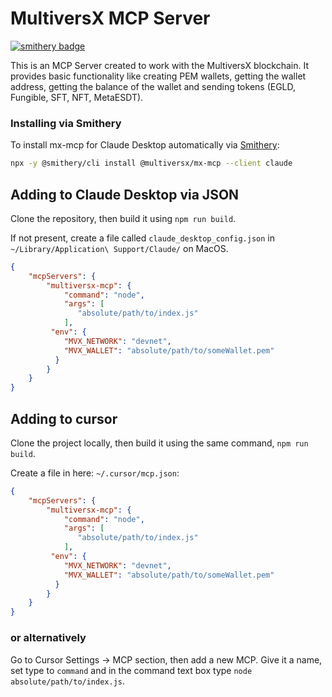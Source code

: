 # MultiversX MCP Server

[![smithery badge](https://smithery.ai/badge/@multiversx/mx-mcp)](https://smithery.ai/server/@multiversx/mx-mcp)

This is an MCP Server created to work with the MultiversX blockchain. It provides basic functionality like creating PEM wallets, getting the wallet address, getting the balance of the wallet and sending tokens (EGLD, Fungible, SFT, NFT, MetaESDT).

### Installing via Smithery

To install mx-mcp for Claude Desktop automatically via [Smithery](https://smithery.ai/server/@multiversx/mx-mcp):

```bash
npx -y @smithery/cli install @multiversx/mx-mcp --client claude
```

## Adding to Claude Desktop via JSON

Clone the repository, then build it using `npm run build`.

If not present, create a file called `claude_desktop_config.json` in `~/Library/Application\ Support/Claude/` on MacOS.

```json
{
    "mcpServers": {
        "multiversx-mcp": {
            "command": "node",
            "args": [
               "absolute/path/to/index.js"
            ],
         "env": {
            "MVX_NETWORK": "devnet",
            "MVX_WALLET": "absolute/path/to/someWallet.pem"
          }
        }
    }
}
```

## Adding to cursor

Clone the project locally, then build it using the same command, `npm run build`.

Create a file in here: `~/.cursor/mcp.json`:
```json
{
    "mcpServers": {
        "multiversx-mcp": {
            "command": "node",
            "args": [
               "absolute/path/to/index.js"
            ],
         "env": {
            "MVX_NETWORK": "devnet",
            "MVX_WALLET": "absolute/path/to/someWallet.pem"
          }
        }
    }
}
```

### or alternatively

Go to Cursor Settings -> MCP section, then add a new MCP. Give it a name, set type to `command` and in the command text box type `node absolute/path/to/index.js`.

